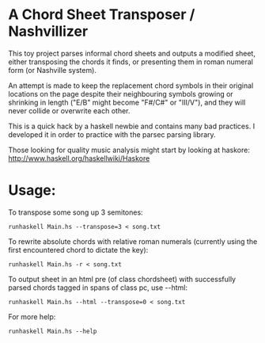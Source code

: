 A Chord Sheet Transposer / Nashvillizer
=======================================

This toy project parses informal chord sheets and outputs a modified sheet, either transposing the chords it 
finds, or presenting them in roman numeral form (or Nashville system).

An attempt is made to keep the replacement chord symbols in their original locations on the page despite their 
neighbouring symbols growing or shrinking in length ("E/B" might become "F#/C#" or "III/V"), 
and they will never collide or overwrite each other.

This is a quick hack by a haskell newbie and contains many bad practices.
I developed it in order to practice with the parsec parsing library.

Those looking for quality music analysis might start by looking at haskore:
http://www.haskell.org/haskellwiki/Haskore

Usage:
=======

To transpose some song up 3 semitones:

    runhaskell Main.hs --transpose=3 < song.txt

To rewrite absolute chords with relative roman numerals (currently using the first encountered chord to dictate the key):

    runhaskell Main.hs -r < song.txt

To output sheet in an html pre (of class chordsheet) with successfully parsed chords tagged in spans of class pc, use --html:

    runhaskell Main.hs --html --transpose=0 < song.txt

For more help:

    runhaskell Main.hs --help
